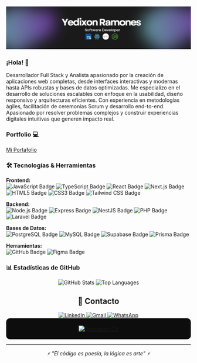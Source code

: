 ![Banner](https://github.com/YedyDevx/YedyDevx/blob/main/banner.2.0.PNG)

### ¡Hola! 👋  
Desarrollador Full Stack y Analista apasionado por la creación de aplicaciones web completas, desde interfaces interactivas y modernas hasta APIs robustas y bases de datos optimizadas. Me especializo en el desarrollo de soluciones escalables con enfoque en la usabilidad, diseño responsivo y arquitecturas eficientes. Con experiencia en metodologías ágiles, facilitación de ceremonias Scrum y desarrollo end-to-end. Apasionado por resolver problemas complejos y construir experiencias digitales intuitivas que generen impacto real.

### Portfolio 💻  
[Mi Portafolio](https://yedy-devx.vercel.app/) 

### 🛠️ Tecnologías & Herramientas  

**Frontend:**  
![JavaScript Badge](https://img.shields.io/badge/JavaScript-F7DF1E?logo=javascript&logoColor=000&style=flat) ![TypeScript Badge](https://img.shields.io/badge/TypeScript-3178C6?logo=typescript&logoColor=fff&style=flat) ![React Badge](https://img.shields.io/badge/React-61DAFB?logo=react&logoColor=000&style=flat) ![Next.js Badge](https://img.shields.io/badge/Next.js-000?logo=nextdotjs&logoColor=fff&style=flat) ![HTML5 Badge](https://img.shields.io/badge/HTML5-E34F26?logo=html5&logoColor=fff&style=flat) ![CSS3 Badge](https://img.shields.io/badge/CSS3-1572B6?logo=css3&logoColor=fff&style=flat) ![Tailwind CSS Badge](https://img.shields.io/badge/Tailwind%20CSS-06B6D4?logo=tailwindcss&logoColor=fff&style=flat)

**Backend:**  
![Node.js Badge](https://img.shields.io/badge/Node.js-393?logo=nodedotjs&logoColor=fff&style=flat) ![Express Badge](https://img.shields.io/badge/Express-000?logo=express&logoColor=fff&style=flat) ![NestJS Badge](https://img.shields.io/badge/NestJS-E0234E?logo=nestjs&logoColor=fff&style=flat) ![PHP Badge](https://img.shields.io/badge/PHP-777BB4?logo=php&logoColor=fff&style=flat) ![Laravel Badge](https://img.shields.io/badge/Laravel-FF2D20?logo=laravel&logoColor=fff&style=flat)

**Bases de Datos:**  
![PostgreSQL Badge](https://img.shields.io/badge/PostgreSQL-336791?logo=postgresql&logoColor=fff&style=flat) ![MySQL Badge](https://img.shields.io/badge/MySQL-4479A1?logo=mysql&logoColor=fff&style=flat) ![Supabase Badge](https://img.shields.io/badge/Supabase-3ECF8E?logo=supabase&logoColor=fff&style=flat) ![Prisma Badge](https://img.shields.io/badge/Prisma-2D3748?logo=prisma&logoColor=fff&style=flat)

**Herramientas:**  
![GitHub Badge](https://img.shields.io/badge/GitHub-181717?logo=github&logoColor=fff&style=flat) ![Figma Badge](https://img.shields.io/badge/Figma-F24E1E?logo=figma&logoColor=fff&style=flat)

### 📊 Estadísticas de GitHub
<div align="center">
  <img src="https://github-readme-stats.vercel.app/api?username=YedyDevx&show_icons=true&theme=dark&hide_border=true" alt="GitHub Stats" />
  <img src="https://github-readme-stats.vercel.app/api/top-langs/?username=YedyDevx&layout=compact&theme=dark&hide_border=true" alt="Top Languages" />
</div>

<div align="center">
  <h2>💬 Contacto</h2>
  <a href="https://www.linkedin.com/in/yedixon-ramones-5297b1277/" target="_blank">
    <img src="https://img.shields.io/badge/LinkedIn-0A66C2?style=for-the-badge&logo=linkedin&logoColor=white" alt="LinkedIn" />
  </a>
  <a href="mailto:yedixonjrf@gmail.com" target="_blank">
    <img src="https://img.shields.io/badge/Gmail-EA4335?style=for-the-badge&logo=gmail&logoColor=white" alt="Gmail" />
  </a>
  <a href="https://wa.me/573017317519" target="_blank">
    <img src="https://img.shields.io/badge/WhatsApp-25D366?style=for-the-badge&logo=whatsapp&logoColor=white" alt="WhatsApp" />
  </a>
</div>

<div align="center" style="background-color: #0d0d0d; padding: 20px; border-radius: 10px;">
  <a href="https://yedy-devx.vercel.app/CV-YedixonRamones.pdf" target="_blank">
    <img src="https://img.shields.io/badge/CV%20Descargar-0A1F44?style=for-the-badge&logo=adobeacrobatreader&logoColor=white" alt="Descargar CV" />
  </a>
</div>

---
<div align="center">
  <i>⚡ "El código es poesía, la lógica es arte" ⚡</i>
</div>
